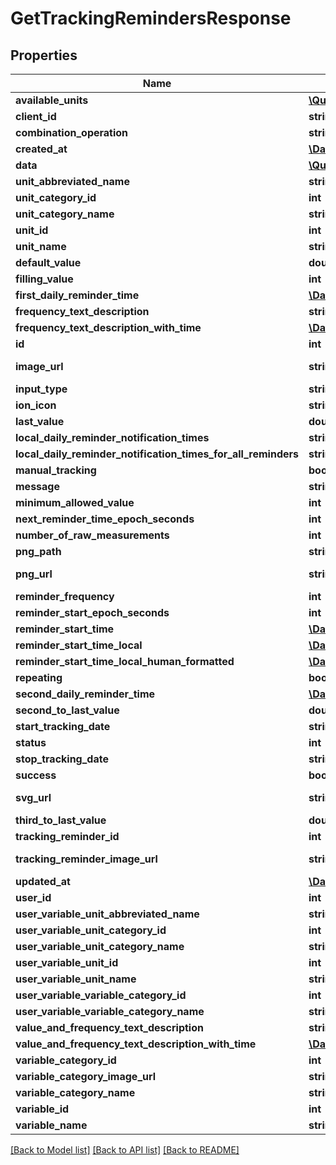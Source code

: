 # GetTrackingRemindersResponse

## Properties
Name | Type | Description | Notes
------------ | ------------- | ------------- | -------------
**available_units** | [**\QuantiModo\Client\Model\Unit[]**](Unit.md) |  | [optional] 
**client_id** | **string** | Example: ionic | [optional] 
**combination_operation** | **string** | Example: MEAN | [optional] 
**created_at** | [**\DateTime**](\DateTime.md) | Example: 2016-12-25 10:28:42 | [optional] 
**data** | [**\QuantiModo\Client\Model\TrackingRemindersArray**](TrackingRemindersArray.md) |  | [optional] 
**unit_abbreviated_name** | **string** | Example: mg | [optional] 
**unit_category_id** | **int** | Example: 3 | [optional] 
**unit_category_name** | **string** | Example: Weight | [optional] 
**unit_id** | **int** | Example: 7 | [optional] 
**unit_name** | **string** | Example: Milligrams | [optional] 
**default_value** | **double** | Example: 500 | [optional] 
**filling_value** | **int** | Example: 0 | [optional] 
**first_daily_reminder_time** | [**\DateTime**](\DateTime.md) | Example: 12:00:00 | [optional] 
**frequency_text_description** | **string** | Example: Daily (ended 2017-02-02) | [optional] 
**frequency_text_description_with_time** | [**\DateTime**](\DateTime.md) | Example: Daily at 09:00 AM (ended 2017-02-02) | [optional] 
**id** | **int** | Example: 30376 | [optional] 
**image_url** | **string** | Example: https://rximage.nlm.nih.gov/image/images/gallery/original/55111-0129-60_RXNAVIMAGE10_B051D81E.jpg | [optional] 
**input_type** | **string** | Example: value | [optional] 
**ion_icon** | **string** | Example: ion-ios-medkit-outline | [optional] 
**last_value** | **double** | Example: 500 | [optional] 
**local_daily_reminder_notification_times** | **string[]** |  | [optional] 
**local_daily_reminder_notification_times_for_all_reminders** | **string[]** |  | [optional] 
**manual_tracking** | **bool** | Example: true | [optional] 
**message** | **string** | Message | [optional] 
**minimum_allowed_value** | **int** | Example: 0 | [optional] 
**next_reminder_time_epoch_seconds** | **int** | Example: 1502373600 | [optional] 
**number_of_raw_measurements** | **int** | Example: 791 | [optional] 
**png_path** | **string** | Example: img/variable_categories/treatments.png | [optional] 
**png_url** | **string** | Example: https://app.quantimo.do/ionic/Modo/www/img/variable_categories/treatments.png | [optional] 
**reminder_frequency** | **int** | Example: 86400 | [optional] 
**reminder_start_epoch_seconds** | **int** | Example: 1481896800 | [optional] 
**reminder_start_time** | [**\DateTime**](\DateTime.md) | Example: 14:00:00 | [optional] 
**reminder_start_time_local** | [**\DateTime**](\DateTime.md) | Example: 09:00:00 | [optional] 
**reminder_start_time_local_human_formatted** | [**\DateTime**](\DateTime.md) | Example: 09:00 AM | [optional] 
**repeating** | **bool** | Example: true | [optional] 
**second_daily_reminder_time** | [**\DateTime**](\DateTime.md) | Example: 14:00:00 | [optional] 
**second_to_last_value** | **double** | Example: 250 | [optional] 
**start_tracking_date** | **string** | Example: 2016-12-16 | [optional] 
**status** | **int** | Status code | 
**stop_tracking_date** | **string** | Example: 2017-02-02 | [optional] 
**success** | **bool** |  | 
**svg_url** | **string** | Example: https://app.quantimo.do/ionic/Modo/www/img/variable_categories/treatments.svg | [optional] 
**third_to_last_value** | **double** | Example: 250 | [optional] 
**tracking_reminder_id** | **int** | Example: 30376 | [optional] 
**tracking_reminder_image_url** | **string** | Example: https://rximage.nlm.nih.gov/image/images/gallery/original/55111-0129-60_RXNAVIMAGE10_B051D81E.jpg | [optional] 
**updated_at** | [**\DateTime**](\DateTime.md) | Example: 2017-08-09 19:38:05 | [optional] 
**user_id** | **int** | Example: 230 | [optional] 
**user_variable_unit_abbreviated_name** | **string** | Example: mg | [optional] 
**user_variable_unit_category_id** | **int** | Example: 3 | [optional] 
**user_variable_unit_category_name** | **string** | Example: Weight | [optional] 
**user_variable_unit_id** | **int** | Example: 7 | [optional] 
**user_variable_unit_name** | **string** | Example: Milligrams | [optional] 
**user_variable_variable_category_id** | **int** | Example: 13 | [optional] 
**user_variable_variable_category_name** | **string** | Example: Treatments | [optional] 
**value_and_frequency_text_description** | **string** | Example: 500 mg daily (ended 2017-02-02) | [optional] 
**value_and_frequency_text_description_with_time** | [**\DateTime**](\DateTime.md) | Example: 500 mg daily at 09:00 AM (ended 2017-02-02) | [optional] 
**variable_category_id** | **int** | Example: 13 | [optional] 
**variable_category_image_url** | **string** | Example: https://maxcdn.icons8.com/Color/PNG/96/Healthcare/pill-96.png | [optional] 
**variable_category_name** | **string** | Example: Treatments | [optional] 
**variable_id** | **int** | Example: 5627291 | [optional] 
**variable_name** | **string** | Example: Acetyl L-Carnitine By MRM | [optional] 

[[Back to Model list]](../README.md#documentation-for-models) [[Back to API list]](../README.md#documentation-for-api-endpoints) [[Back to README]](../README.md)


